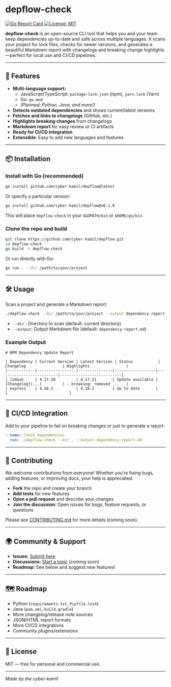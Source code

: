 # depflow-check

[![Go Report Card](https://goreportcard.com/badge/github.com/cyber-kamil/depflow)](https://goreportcard.com/report/github.com/cyber-kamil/depflow)
[![License: MIT](https://img.shields.io/badge/License-MIT-yellow.svg)](LICENSE)

**depflow-check** is an open-source CLI tool that helps you and your team keep dependencies up-to-date and safe across multiple languages. It scans your project for lock files, checks for newer versions, and generates a beautiful Markdown report with changelogs and breaking change highlights—perfect for local use and CI/CD pipelines.

---

## 🚀 Features
- **Multi-language support:**
  - JavaScript/TypeScript: `package-lock.json` (npm), `yarn.lock` (Yarn)
  - Go: `go.mod`
  - *(Planned: Python, Java, and more!)*
- **Detects outdated dependencies** and shows current/latest versions
- **Fetches and links to changelogs** (GitHub, etc.)
- **Highlights breaking changes** from changelogs
- **Markdown report** for easy review or CI artifacts
- **Ready for CI/CD integration**
- **Extensible**: Easy to add new languages and features

---

## 📦 Installation

### Install with Go (recommended)

```sh
go install github.com/cyber-kamil/depflow@latest
```

Or specify a particular version:

```sh
go install github.com/cyber-kamil/depflow@v0.1.0
```

This will place `depflow-check` in your `$GOPATH/bin` or `$HOME/go/bin`.

### Clone the repo and build

```sh
git clone https://github.com/cyber-kamil/depflow.git
cd depflow-check
go build -o depflow-check
```

Or run directly with Go:

```sh
go run . --dir /path/to/your/project
```

---

## 🛠 Usage

Scan a project and generate a Markdown report:

```sh
./depflow-check --dir /path/to/your/project --output dependency-report.md
```

- `--dir`   : Directory to scan (default: current directory)
- `--output`: Output Markdown file (default: `dependency-report.md`)

### Example Output

```
# NPM Dependency Update Report

| Dependency | Current Version | Latest Version | Status           | Changelog                | Highlights                |
|------------|-----------------|---------------|------------------|--------------------------|---------------------------|
| lodash     | 4.17.20         | 4.17.21       | Update available | [Changelog](...)         | - breaking: removed ...   |
| express    | 4.18.2          | 4.18.2        | Up to date       |                          |                           |
```

---

## 🤖 CI/CD Integration

Add to your pipeline to fail on breaking changes or just to generate a report:

```yaml
- name: Check dependencies
  run: ./depflow-check --dir . --output dependency-report.md
```

---

## 🤝 Contributing

We welcome contributions from everyone! Whether you’re fixing bugs, adding features, or improving docs, your help is appreciated.

- **Fork** the repo and create your branch
- **Add tests** for new features
- **Open a pull request** and describe your changes
- **Join the discussion**: Open issues for bugs, feature requests, or questions

Please see [CONTRIBUTING.md](CONTRIBUTING.md) for more details (coming soon).

---

## 🌍 Community & Support
- **Issues:** [Submit here](https://github.com/cyber-kamil/depflow/issues)
- **Discussions:** [Start a topic](https://github.com/cyber-kamil/depflow/discussions) (coming soon)
- **Roadmap:** See below and suggest new features!

---

## 🗺 Roadmap
- Python (`requirements.txt`, `Pipfile.lock`)
- Java (`pom.xml`, `build.gradle`)
- More changelog/release note sources
- JSON/HTML report formats
- More CI/CD integrations
- Community plugins/extensions

---

## 📄 License
MIT — free for personal and commercial use.

---

*Made by the cyber-kamil* 
